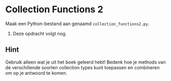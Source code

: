 # Collection Functions 2

Maak een Python-bestand aan genaamd `collection_functions2.py`.

1. Deze opdracht volgt nog.

## Hint

Gebruik alleen wat je uit het boek geleerd hebt! Bedenk hoe je methods van de verschillende soorten collection types kunt toepassen en combineren om op je antwoord te komen.
